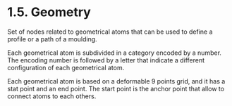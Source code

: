 # 1.5. Geometry

Set of nodes related to geometrical atoms that can be used to define a profile or a path of a moulding.

Each geometrical atom is subdivided in a category encoded by a number. The encoding number is followed by a letter that indicate a different configuration of each geometrical atom.

Each geometrical atom is based on a deformable 9 points grid, and it has a stat point and an end point. The start point is the anchor point that allow to connect atoms to each others.

